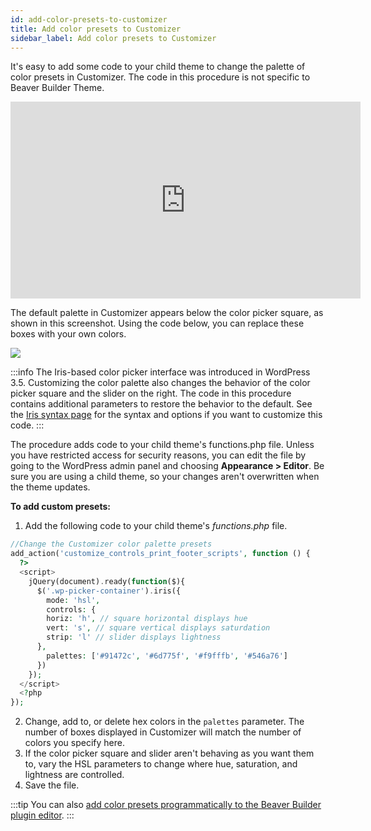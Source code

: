 ```yaml
---
id: add-color-presets-to-customizer
title: Add color presets to Customizer
sidebar_label: Add color presets to Customizer
---
```


It's easy to add some code to your child theme to change the palette of color presets in Customizer. The code in this procedure is not specific to Beaver Builder Theme.

<div className="embed-responsive">
<iframe width="560" height="315" src="https://www.youtube-nocookie.com/embed/Oky9roTCk3g" title="YouTube video player" frameBorder="0" allow="accelerometer; autoplay; clipboard-write; encrypted-media; gyroscope; picture-in-picture" allowFullScreen></iframe>
</div>

The default palette in Customizer appears below the color picker square, as shown in this screenshot. Using the code below, you can replace these boxes with your own colors.

![](/img/add-color-presets-to-customizer-f3f3fcbf.jpg)

:::info
The Iris-based color picker interface was introduced in WordPress 3.5. Customizing the color palette also changes the behavior of the color picker square and the slider on the right. The code in this procedure contains additional parameters to restore the behavior to the default. See the [Iris syntax page](http://automattic.github.io/Iris/) for the syntax and options if you want to customize this code.
:::

The procedure adds code to your child theme's functions.php file. Unless you have restricted access for security reasons, you can edit the file by going to the WordPress admin panel and choosing **Appearance > Editor**. Be sure you are using a child theme, so your changes aren't overwritten when the theme updates.

**To add custom presets:**

1. Add the following code to your child theme's _functions.php_ file.

```php
//Change the Customizer color palette presets
add_action('customize_controls_print_footer_scripts', function () {
  ?>
  <script>
    jQuery(document).ready(function($){
      $('.wp-picker-container').iris({
        mode: 'hsl',
        controls: {
        horiz: 'h', // square horizontal displays hue
        vert: 's', // square vertical displays saturdation
        strip: 'l' // slider displays lightness
      },
        palettes: ['#91472c', '#6d775f', '#f9fffb', '#546a76']
      })
    });
  </script>
  <?php
});
```

2. Change, add to, or delete hex colors in the `palettes` parameter.
   The number of boxes displayed in Customizer will match the number of colors you specify here.
3. If the color picker square and slider aren't behaving as you want them to, vary the HSL parameters to change where hue, saturation, and lightness are controlled.
4. Save the file.

:::tip
You can also [add color presets programmatically to the Beaver Builder plugin editor](/beaver-builder/basics/color-picker).
:::
